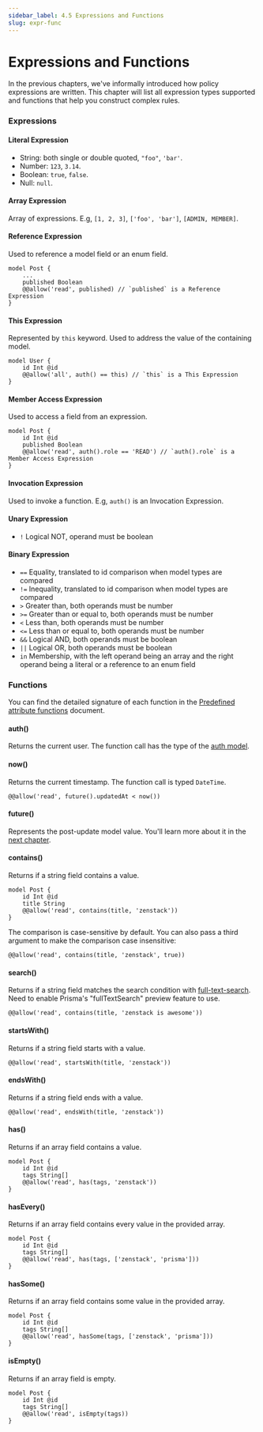 ```yaml
---
sidebar_label: 4.5 Expressions and Functions
slug: expr-func
---
```


# Expressions and Functions

In the previous chapters, we've informally introduced how policy expressions are written. This chapter will list all expression types supported and functions that help you construct complex rules.

### Expressions

#### Literal Expression

- String: both single or double quoted, `"foo"`, `'bar'`.
- Number: `123`, `3.14`.
- Boolean: `true`, `false`.
- Null: `null`.

#### Array Expression

Array of expressions. E.g, `[1, 2, 3]`, `['foo', 'bar']`, `[ADMIN, MEMBER]`.

#### Reference Expression

Used to reference a model field or an enum field.

```zmodel
model Post {
    ...
    published Boolean
    @@allow('read', published) // `published` is a Reference Expression
}
```

#### This Expression

Represented by `this` keyword. Used to address the value of the containing model.

```zmodel
model User {
    id Int @id
    @@allow('all', auth() == this) // `this` is a This Expression
}
```

#### Member Access Expression

Used to access a field from an expression.

```zmodel
model Post {
    id Int @id
    published Boolean
    @@allow('read', auth().role == 'READ') // `auth().role` is a Member Access Expression
}
```

#### Invocation Expression

Used to invoke a function. E.g, `auth()` is an Invocation Expression.

#### Unary Expression

- `!` Logical NOT, operand must be boolean

#### Binary Expression

- `==` Equality, translated to id comparison when model types are compared
- `!=` Inequality, translated to id comparison when model types are compared
- `>` Greater than, both operands must be number
- `>=` Greater than or equal to, both operands must be number
- `<` Less than, both operands must be number
- `<=` Less than or equal to, both operands must be number
- `&&` Logical AND, both operands must be boolean
- `||` Logical OR, both operands must be boolean
- `in` Membership, with the left operand being an array and the right operand being a literal or a reference to an enum field

### Functions

You can find the detailed signature of each function in the [Predefined attribute functions](/docs/reference/zmodel-language#predefined-attribute-functions) document.

#### auth()

Returns the current user. The function call has the type of the [auth model](./current-user#auth-model).

#### now()

Returns the current timestamp. The function call is typed `DateTime`.

```zmodel
@@allow('read', future().updatedAt < now())
```

#### future()

Represents the post-update model value. You'll learn more about it in the [next chapter](./post-update).

#### contains()

Returns if a string field contains a value.

```zmodel
model Post {
    id Int @id
    title String
    @@allow('read', contains(title, 'zenstack'))
}
```

The comparison is case-sensitive by default. You can also pass a third argument to make the comparison case insensitive:

```zmodel
@@allow('read', contains(title, 'zenstack', true))
```

#### search()

Returns if a string field matches the search condition with [full-text-search](https://www.prisma.io/docs/concepts/components/prisma-client/full-text-search). Need to enable Prisma's "fullTextSearch" preview feature to use.

```zmodel
@@allow('read', contains(title, 'zenstack is awesome'))
```

#### startsWith()

Returns if a string field starts with a value.

```zmodel
@@allow('read', startsWith(title, 'zenstack'))
```

#### endsWith()

Returns if a string field ends with a value.

```zmodel
@@allow('read', endsWith(title, 'zenstack'))
```

#### has()

Returns if an array field contains a value.

```zmodel
model Post {
    id Int @id
    tags String[]
    @@allow('read', has(tags, 'zenstack'))
}
```

#### hasEvery()

Returns if an array field contains every value in the provided array.

```zmodel
model Post {
    id Int @id
    tags String[]
    @@allow('read', has(tags, ['zenstack', 'prisma']))
}
```

#### hasSome()

Returns if an array field contains some value in the provided array.

```zmodel
model Post {
    id Int @id
    tags String[]
    @@allow('read', hasSome(tags, ['zenstack', 'prisma']))
}
```

#### isEmpty()

Returns if an array field is empty.

```zmodel
model Post {
    id Int @id
    tags String[]
    @@allow('read', isEmpty(tags))
}
```
